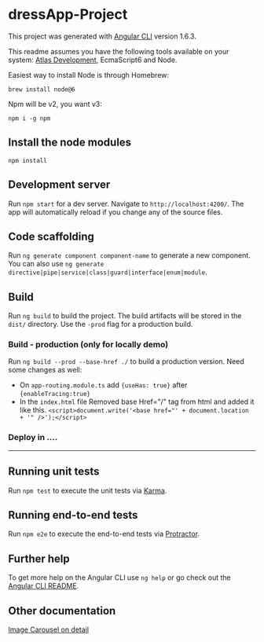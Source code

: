# dressApp-Project

This project was generated with [Angular CLI](https://github.com/angular/angular-cli) version 1.6.3.

This readme assumes you have the following tools available on your system: [Atlas Development](https://s08983dt.servers.kbc.be:6081/confluence/display/TOUCH/2016/01/20/atlas-development+has+a+new+home), EcmaScript6 and Node.

Easiest way to install Node is through Homebrew:

    brew install node@6

Npm will be v2, you want v3:

    npm i -g npm

## Install the node modules

    npm install

## Development server

Run `npm start` for a dev server. Navigate to `http://localhost:4200/`. The app will automatically reload if you change any of the source files.

## Code scaffolding

Run `ng generate component component-name` to generate a new component. You can also use `ng generate directive|pipe|service|class|guard|interface|enum|module`.

## Build

Run `ng build` to build the project. The build artifacts will be stored in the `dist/` directory. Use the `-prod` flag for a production build.

### Build - production (only for locally demo)
Run `ng build --prod --base-href ./` to build a production version. Need some changes as well:
* On `app-routing.module.ts` add `{useHas: true}` after `{enableTracing:true}`
* In the `index.html` file
  Removed base Href="/" tag from html and added it like this.
  `<script>document.write('<base href="' + document.location + '" />');</script>`

### Deploy in ....

-------


## Running unit tests

Run `npm test` to execute the unit tests via [Karma](https://karma-runner.github.io).

## Running end-to-end tests

Run `npm e2e` to execute the end-to-end tests via [Protractor](http://www.protractortest.org/).

## Further help

To get more help on the Angular CLI use `ng help` or go check out the [Angular CLI README](https://github.com/angular/angular-cli/blob/master/README.md).


## Other documentation

[Image Carousel on detail](https://github.com/lukasz-galka/ngx-gallery) 

